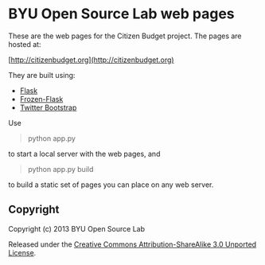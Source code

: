 BYU Open Source Lab web pages
==============================

These are the web pages for the Citizen Budget project. The pages are
hosted at:

[http://citizenbudget.org](http://citizenbudget.org)

They are built using:

- [Flask](http://flask.pocoo.org/)
- [Frozen-Flask](http://pythonhosted.org/Frozen-Flask/)
- [Twitter Bootstrap](http://twitter.github.io/bootstrap/)

Use

> python app.py

to start a local server with the web pages, and

> python app.py build

to build a static set of pages you can place on any web server.

Copyright
---------

Copyright (c) 2013 BYU Open Source Lab

Released under the <a
href="http://creativecommons.org/licenses/by-sa/3.0/deed.en_US">Creative
Commons Attribution-ShareAlike 3.0 Unported License</a>.
